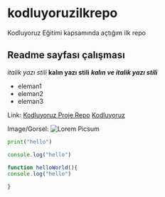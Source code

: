 # kodluyoruzilkrepo
Kodluyoruz Eğitimi kapsamında açtığım ilk repo

## Readme sayfası çalışması

*italik yazı stili* 
**kalın yazı stili**
***kalın ve italik yazı stili***

- eleman1
- eleman2
- eleman3

Link:
[Kodluyoruz Proje Repo](https://github.com/mervegormus/kodluyoruzilkrepo)
[Kodluyoruz](https://www.kodluyoruz.org/)

Image/Gorsel:
![Lorem Picsum](https://picsum.photos/200/300)

```python
print("hello")
```
```javascript
console.log("hello")

function helloWorld(){
console.log("hello")

}
```

